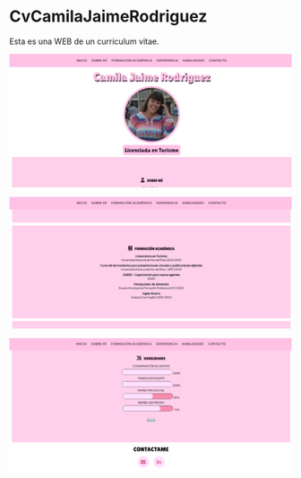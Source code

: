 # CvCamilaJaimeRodriguez
Esta es una WEB de un curriculum vitae.

![](https://github.com/caaamijaime/CvCamilaJaimeRodriguez/blob/main/captura%20cv.png)

![](https://github.com/caaamijaime/CvCamilaJaimeRodriguez/blob/main/captura%20cv%202.png)

![](https://github.com/caaamijaime/CvCamilaJaimeRodriguez/blob/main/captura%20cv%203.png)
